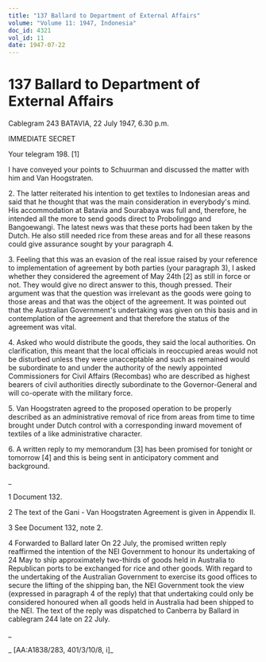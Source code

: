 ```yaml
---
title: "137 Ballard to Department of External Affairs"
volume: "Volume 11: 1947, Indonesia"
doc_id: 4321
vol_id: 11
date: 1947-07-22
---
```


# 137 Ballard to Department of External Affairs

Cablegram 243 BATAVIA, 22 July 1947, 6.30 p.m.

IMMEDIATE SECRET

Your telegram 198. [1]

I have conveyed your points to Schuurman and discussed the matter with him and Van Hoogstraten.

2\. The latter reiterated his intention to get textiles to Indonesian areas and said that he thought that was the main consideration in everybody's mind. His accommodation at Batavia and Sourabaya was full and, therefore, he intended all the more to send goods direct to Probolinggo and Bangoewangi. The latest news was that these ports had been taken by the Dutch. He also still needed rice from these areas and for all these reasons could give assurance sought by your paragraph 4.

3\. Feeling that this was an evasion of the real issue raised by your reference to implementation of agreement by both parties (your paragraph 3), I asked whether they considered the agreement of May 24th [2] as still in force or not. They would give no direct answer to this, though pressed. Their argument was that the question was irrelevant as the goods were going to those areas and that was the object of the agreement. It was pointed out that the Australian Government's undertaking was given on this basis and in contemplation of the agreement and that therefore the status of the agreement was vital.

4\. Asked who would distribute the goods, they said the local authorities. On clarification, this meant that the local officials in reoccupied areas would not be disturbed unless they were unacceptable and such as remained would be subordinate to and under the authority of the newly appointed Commissioners for Civil Affairs (Recombas) who are described as highest bearers of civil authorities directly subordinate to the Governor-General and will co-operate with the military force.

5\. Van Hoogstraten agreed to the proposed operation to be properly described as an administrative removal of rice from areas from time to time brought under Dutch control with a corresponding inward movement of textiles of a like administrative character.

6\. A written reply to my memorandum [3] has been promised for tonight or tomorrow [4] and this is being sent in anticipatory comment and background.

_

1 Document 132.

2 The text of the Gani - Van Hoogstraten Agreement is given in Appendix II.

3 See Document 132, note 2.

4 Forwarded to Ballard later On 22 July, the promised written reply reaffirmed the intention of the NEI Government to honour its undertaking of 24 May to ship approximately two-thirds of goods held in Australia to Republican ports to be exchanged for rice and other goods. With regard to the undertaking of the Australian Government to exercise its good offices to secure the lifting of the shipping ban, the NEI Government took the view (expressed in paragraph 4 of the reply) that that undertaking could only be considered honoured when all goods held in Australia had been shipped to the NEI. The text of the reply was dispatched to Canberra by Ballard in cablegram 244 late on 22 July.

_

_ [AA:A1838/283, 401/3/10/8, i]_

